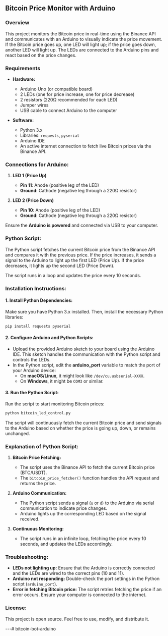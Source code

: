 ## **Bitcoin Price Monitor with Arduino**

### **Overview**
This project monitors the Bitcoin price in real-time using the Binance API and communicates with an Arduino to visually indicate the price movement. If the Bitcoin price goes up, one LED will light up; if the price goes down, another LED will light up. The LEDs are connected to the Arduino pins and react based on the price changes.

### **Requirements**
- **Hardware:**
  - Arduino Uno (or compatible board)
  - 2 LEDs (one for price increase, one for price decrease)
  - 2 resistors (220Ω recommended for each LED)
  - Jumper wires
  - USB cable to connect Arduino to the computer

- **Software:**
  - Python 3.x
  - Libraries: `requests`, `pyserial`
  - Arduino IDE
  - An active internet connection to fetch live Bitcoin prices via the Binance API.

### **Connections for Arduino:**
1. **LED 1 (Price Up)**
   - **Pin 11**: Anode (positive leg of the LED)
   - **Ground**: Cathode (negative leg through a 220Ω resistor)

2. **LED 2 (Price Down)**
   - **Pin 10**: Anode (positive leg of the LED)
   - **Ground**: Cathode (negative leg through a 220Ω resistor)

Ensure the **Arduino is powered** and connected via USB to your computer.

### **Python Script:**
The Python script fetches the current Bitcoin price from the Binance API and compares it with the previous price. If the price increases, it sends a signal to the Arduino to light up the first LED (Price Up). If the price decreases, it lights up the second LED (Price Down).

The script runs in a loop and updates the price every 10 seconds.

### **Installation Instructions:**

#### 1. **Install Python Dependencies:**
Make sure you have Python 3.x installed. Then, install the necessary Python libraries:
```bash
pip install requests pyserial
```

#### 2. **Configure Arduino and Python Scripts:**
- Upload the provided Arduino sketch to your board using the Arduino IDE. This sketch handles the communication with the Python script and controls the LEDs.
- In the Python script, edit the **arduino_port** variable to match the port of your Arduino device:
  - On **macOS/Linux**, it might look like `/dev/cu.usbserial-XXXX`.
  - On **Windows**, it might be `COM3` or similar.

#### 3. **Run the Python Script:**
Run the script to start monitoring Bitcoin prices:
```bash
python bitcoin_led_control.py
```

The script will continuously fetch the current Bitcoin price and send signals to the Arduino based on whether the price is going up, down, or remains unchanged.

### **Explanation of Python Script:**
1. **Bitcoin Price Fetching:**
   - The script uses the Binance API to fetch the current Bitcoin price (BTC/USDT).
   - The `bitcoin_price_fetcher()` function handles the API request and returns the price.

2. **Arduino Communication:**
   - The Python script sends a signal (`u` or `d`) to the Arduino via serial communication to indicate price changes.
   - Arduino lights up the corresponding LED based on the signal received.

3. **Continuous Monitoring:**
   - The script runs in an infinite loop, fetching the price every 10 seconds, and updates the LEDs accordingly.

### **Troubleshooting:**
- **LEDs not lighting up:** Ensure that the Arduino is correctly connected and the LEDs are wired to the correct pins (10 and 11).
- **Arduino not responding:** Double-check the port settings in the Python script (`arduino_port`).
- **Error in fetching Bitcoin price:** The script retries fetching the price if an error occurs. Ensure your computer is connected to the internet.

### **License:**
This project is open source. Feel free to use, modify, and distribute it.

---# bitcoin-bot-arduino
